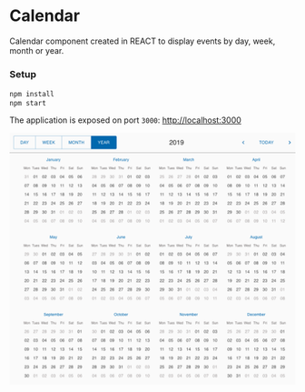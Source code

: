 # Calendar
Calendar component created in REACT to display events by day, week, month or year.

### Setup

```
npm install
npm start
```

The application is exposed on port `3000`: [http://localhost:3000](http://localhost:3000)



![Year View](/public/year_view.png)
